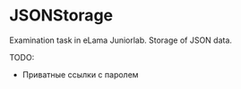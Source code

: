 # JSONStorage
Examination task in eLama Juniorlab. Storage of JSON data.

TODO:
- Приватные ссылки с паролем
